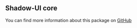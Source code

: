 ## Shadow-UI core

You can find more information about this package on [GitHub](https://github.com/owehmer/shadow-ui#readme)
